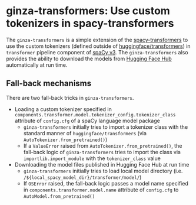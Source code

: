 # ginza-transformers: Use custom tokenizers in spacy-transformers

The `ginza-transformers` is a simple extension of the [spacy-transformers](https://github.com/explosion/spacy-transformers) to use the custom tokenizers (defined outside of [huggingface/transformers](https://huggingface.co/transformers/)) in `transformer` pipeline component of [spaCy v3](https://spacy.io/usage/v3). The `ginza-transformers` also provides the ability to download the models from [Hugging Face Hub](https://huggingface.co/models) automatically at run time.

## Fall-back mechanisms
There are two fall-back tricks in `ginza-transformers`.
- Loading a custom tokenizer specified in `components.transformer.model.tokenizer_config.tokenizer_class` attribute of `config.cfg` of a spaCy language model package
  - `ginza-transformers` initially tries to import a tokenizer class with the standard manner of `huggingface/transformers` (via `AutoTokenizer.from_pretrained()`)
  - If a `ValueError` raised from `AutoTokenizer.from_pretrained()`, the fall-back logic of `ginza-transformers` tries to import the class via `importlib.import_module` with the `tokenizer_class` value
- Downloading the model files published in Hugging Face Hub at run time
  - `ginza-transformers` initially tries to load local model directory (i.e. `/${local_spacy_model_dir}/transformer/model/`)
  - If `OSError` raised, the fall-back logic passes a model name specified in `components.transformer.model.name` attribute of `config.cfg` to `AutoModel.from_pretrained()`
